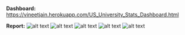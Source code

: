**Dashboard:**
https://vineetjain.herokuapp.com/US_University_Stats_Dashboard.html

**Report:**
![alt text](https://github.com/vinejain/r-flexdashboard-data-viz/blob/master/report/1.jpg?raw=true)
![alt text](https://github.com/vinejain/r-flexdashboard-data-viz/blob/master/report/2.jpg?raw=true)
![alt text](https://github.com/vinejain/r-flexdashboard-data-viz/blob/master/report/3.jpg?raw=true)
![alt text](https://github.com/vinejain/r-flexdashboard-data-viz/blob/master/report/4.jpg?raw=true)
![alt text](https://github.com/vinejain/r-flexdashboard-data-viz/blob/master/report/5.jpg?raw=true)

